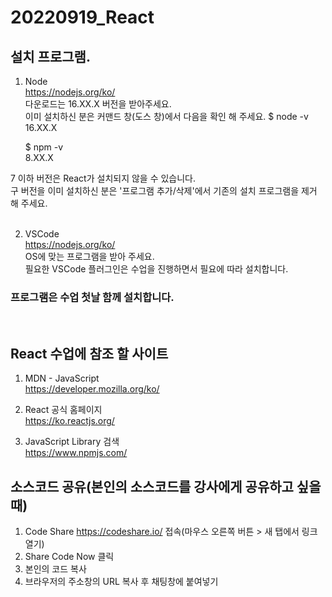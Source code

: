 # 20220919_React

## 설치 프로그램.

1. Node  
   https://nodejs.org/ko/  
   다운로드는 16.XX.X 버전을 받아주세요.  
   이미 설치하신 분은 커맨드 창(도스 창)에서 다음을 확인 해 주세요.
   $ node -v  
    16.XX.X
   <br />

   $ npm -v  
    8.XX.X
   <br />

7 이하 버전은 React가 설치되지 않을 수 있습니다.  
 구 버전을 이미 설치하신 분은 '프로그램 추가/삭제'에서 기존의 설치 프로그램을 제거 해 주세요.
<br /><br />

2. VSCode  
   https://nodejs.org/ko/  
   OS에 맞는 프로그램을 받아 주세요.  
   필요한 VSCode 플러그인은 수업을 진행하면서 필요에 따라 설치합니다.

### **프로그램은 수업 첫날 함께 설치합니다.**

<br />

## React 수업에 참조 할 사이트

1. MDN - JavaScript  
   https://developer.mozilla.org/ko/

2. React 공식 홈페이지  
   https://ko.reactjs.org/

3. JavaScript Library 검색  
   https://www.npmjs.com/
   <br />

## 소스코드 공유(본인의 소스코드를 강사에게 공유하고 싶을때)

1. Code Share https://codeshare.io/ 접속(마우스 오른쪽 버튼 > 새 탭에서 링크 열기)
2. Share Code Now 클릭
3. 본인의 코드 복사
4. 브라우저의 주소창의 URL 복사 후 채팅창에 붙여넣기
